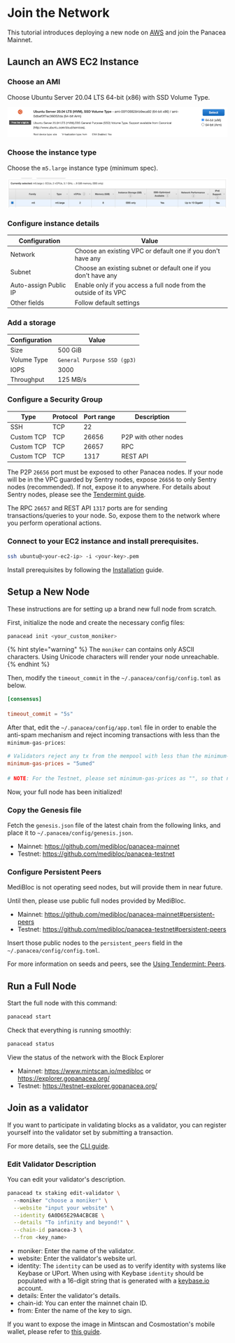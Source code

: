 # Join the Network

This tutorial introduces deploying a new node on [AWS](https://aws.amazon.com/) and join the Panacea Mainnet.


## Launch an AWS EC2 Instance

### Choose an AMI

Choose Ubuntu Server 20.04 LTS 64-bit (x86) with SSD Volume Type.

![](../assets/fullnode/ec2-ami.png)

### Choose the instance type

Choose the `m5.large` instance type (minimum spec).

![](../assets/fullnode/ec2-instance-type.png)

### Configure instance details

Configuration | Value
--------------|-------
Network | Choose an existing VPC or default one if you don't have any
Subnet | Choose an existing subnet or default one if you don't have any
Auto-assign Public IP | Enable only if you access a full node from the outside of its VPC
Other fields | Follow default settings

### Add a storage

Configuration | Value
--------------|-------
Size | 500 GiB
Volume Type | `General Purpose SSD (gp3)`
IOPS | 3000
Throughput | 125 MB/s

### Configure a Security Group

Type | Protocol | Port range |  Description
-----|----------|------------|-------------
SSH | TCP | 22 |
Custom TCP | TCP | 26656 | P2P with other nodes
Custom TCP | TCP | 26657 | RPC
Custom TCP | TCP | 1317 | REST API

The P2P `26656` port must be exposed to other Panacea nodes.
If your node will be in the VPC guarded by Sentry nodes, expose `26656` to only Sentry nodes (recommended).
If not, expose it to anywhere.
For details about Sentry nodes, please see the [Tendermint guide](https://docs.tendermint.com/master/nodes/validators.html#local-configuration).

The RPC `26657` and REST API `1317` ports are for sending transactions/queries to your node.
So, expose them to the network where you perform operational actions.


### Connect to your EC2 instance and install prerequisites.

```bash
ssh ubuntu@<your-ec2-ip> -i <your-key>.pem
```

Install prerequisites by following the [Installation](installation.md) guide.


## Setup a New Node

These instructions are for setting up a brand new full node from scratch.

First, initialize the node and create the necessary config files:

```bash
panacead init <your_custom_moniker>
```

{% hint style="warning" %}
The `moniker` can contains only ASCII characters. Using Unicode characters will render your node unreachable.
{% endhint %}

Then, modify the `timeout_commit` in the `~/.panacea/config/config.toml` as below.
```toml
[consensus]

timeout_commit = "5s"
```

After that, edit the `~/.panacea/config/app.toml` file in order to enable the anti-spam mechanism and reject incoming transactions with less than the `minimum-gas-prices`:
```toml
# Validators reject any tx from the mempool with less than the minimum-gas-prices.
minimum-gas-prices = "5umed"

# NOTE: For the Testnet, please set minimum-gas-prices as "", so that no fee is required.
```

Now, your full node has been initialized!

### Copy the Genesis file

Fetch the `genesis.json` file of the latest chain from the following links, and place it to `~/.panacea/config/genesis.json`.
- Mainnet: https://github.com/medibloc/panacea-mainnet
- Testnet: https://github.com/medibloc/panacea-testnet

### Configure Persistent Peers

MediBloc is not operating seed nodes, but will provide them in near future.

Until then, please use public full nodes provided by MediBloc.
- Mainnet: https://github.com/medibloc/panacea-mainnet#persistent-peers
- Testnet: https://github.com/medibloc/panacea-testnet#persistent-peers

Insert those public nodes to the `persistent_peers` field in the `~/.panacea/config/config.toml`.

For more information on seeds and peers, see the [Using Tendermint: Peers](https://docs.tendermint.com/master/tendermint-core/using-tendermint.html#peers).


## Run a Full Node

Start the full node with this command:

```bash
panacead start
```

Check that everything is running smoothly:

```bash
panacead status
```

View the status of the network with the Block Explorer
- Mainnet: https://www.mintscan.io/medibloc or https://explorer.gopanacea.org/
- Testnet: https://testnet-explorer.gopanacea.org/

## Join as a validator

If you want to participate in validating blocks as a validator,
you can register yourself into the validator set by submitting a transaction.

For more details, see the [CLI guide](interaction-with-the-network-cli.md#staking).

### Edit Validator Description

You can edit your validator's description.
```bash
panacead tx staking edit-validator \ 
  --moniker "choose a moniker" \
  --website "input your website" \
  --identity 6A0D65E29A4CBC8E \
  --details "To infinity and beyond!" \
  --chain-id panacea-3 \
  --from <key_name>
```
- moniker: Enter the name of the validator.
- website: Enter the validator's website url.
- identity: The `identity` can be used as to verify identity with systems like Keybase or UPort. When using with Keybase `identity` should be populated with a 16-digit string that is generated with a [keybase.io](https://keybase.io/) account.
- details: Enter the validator's details.
- chain-id: You can enter the mainnet chain ID.
- from: Enter the name of the key to sign.

If you want to expose the image in Mintscan and Cosmostation's mobile wallet, please refer to [this guide](https://github.com/cosmostation/cosmostation_token_resource).
